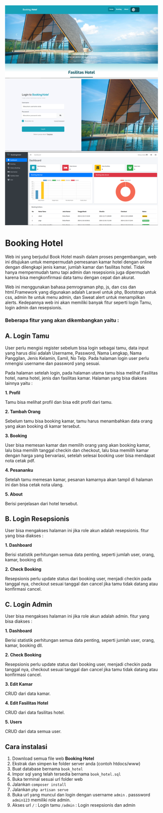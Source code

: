 ![Home](public/images/screenshoot/SSHome.png)
![Login](public/images/screenshoot/SSLogin.png)
![admin](public/images/screenshoot/SSAdmin.png)

# **Booking Hotel**

Web ini yang berjudul Book Hotel masih dalam proses pengembangan, web ini ditujukan untuk mempermudah pemesanan kamar hotel dengan online dengan dilengkapi jenis kamar, jumlah kamar dan fasilitas hotel. Tidak hanya mempermudah tamu tapi admin dan resepsionis juga dipermudah karena bisa mengkonfirmasi data tamu dengan cepat dan akurat.

Web ini menggunakan bahasa pemrograman php, js, dan css dan html.Framework yang digunakan adalah Laravel untuk php, Bootstrap untuk css, admin lte untuk menu admin, dan Sweat alert untuk menampilkan alerts. Kedepannya web ini akan memiliki banyak fitur seperti login Tamu, login admin dan resepsionis.

### **Beberapa fitur yang akan dikembangkan yaitu :**

## **A. Login Tamu**

User perlu mengisi register sebelum bisa login sebagai tamu, data input yang harus diisi adalah Username, Password, Nama Lengkap, Nama Panggilan, Jenis Kelamin, Eamil, No Telp. Pada halaman login user perlu nmengisi username dan password yang sesuai.

Pada halaman setelah login, pada halaman utama tamu bisa melihat Fasilitas hotel, nama hotel, jenis dan fasilitas kamar. Halaman yang bisa diakses lainnya yaitu :

**1. Profil**

Tamu bisa melihat profil dan bisa edit profil dari tamu.

**2. Tambah Orang**

Sebelum tamu bisa booking kamar, tamu harus menambahkan data orang yang akan booking di kamar tersebut.

**3. Booking**

User bisa memesan kamar dan memilih orang yang akan booking kamar, lalu bisa memilih tanggal checkin dan checkout, lalu bisa memilih kamar dengan harga yang bervariasi, setelah selesai booking user bisa mendapat nota cetak pdf.

**4. Pesananku**

Setelah tamu memesan kamar, pesanan kamarnya akan tampil di halaman ini dan bisa cetak nota ulang.

**5. About**

Berisi penjelasan dari hotel tersebut.

  
  

## **B. Login Resepsionis**

User bisa mengakses halaman ini jika role akun adalah resepsionis. fitur yang bisa diakses :

**1. Dashboard**

Berisi statistik perhitungan semua data penting, seperti jumlah user, orang, kamar, booking dll.

**2. Check Booking**

Resepsionis perlu update status dari booking user, menjadi checkin pada tanggal nya, checkout sesuai tanggal dan cancel jika tamu tidak datang atau konfirmasi cancel.

  
  

## **C. Login Admin**

User bisa mengakses halaman ini jika role akun adalah admin. fitur yang bisa diakses :

**1. Dashboard**

Berisi statistik perhitungan semua data penting, seperti jumlah user, orang, kamar, booking dll.

**2. Check Booking**

Resepsionis perlu update status dari booking user, menjadi checkin pada tanggal nya, checkout sesuai tanggal dan cancel jika tamu tidak datang atau konfirmasi cancel.

**3. Edit Kamar**

CRUD dari data kamar.

**4. Edit Fasilitas Hotel**

CRUD dari data fasilitas hotel.

**5. Users**

CRUD dari data semua user.
  

## **Cara instalasi**

1. Download semua file web **Booking Hotel**
2. Ekstrak dan simpen ke folder server anda (contoh htdocs/www)
3. Buat database bernama `book_hotel`
4. Impor sql yang telah tersedia bernama `book_hotel.sql`
5. Buka terminal sesuai url folder web
6. Jalankan `composer install`
7. Jalankan `php artisan serve`
8. Buka url yang muncul dan login dengan username `admin` . passsword `admin123` memiliki role admin.
9. Akses url
`/` : Login tamu
`/admin` :  Login resepsionis dan admin
